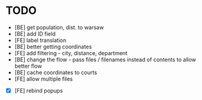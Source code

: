 # TODO
* [BE] get population, dist. to warsaw
* [BE] add ID field
* [FE] label translation
* [BE] better getting coordinates
* [FE] add filtering - city, distance, department
* [BE] change the flow - pass files / filenames instead of contents to allow better flow
* [BE] cache coordinates to courts
* [FE] allow multiple files
* [x] [FE] rebind popups
